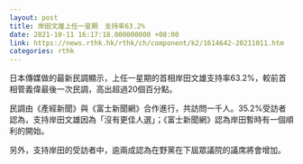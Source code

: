 ```yaml
---
layout: post
title: 岸田文雄上任一星期　支持率63.2%
date: 2021-10-11 16:17:18.000000000 +08:00
link: https://news.rthk.hk/rthk/ch/component/k2/1614642-20211011.htm
categories: rthk
---
```


日本傳媒做的最新民調顯示，上任一星期的首相岸田文雄支持率63.2%，較前首相菅義偉最後一次民調，高出超過20個百分點。

民調由《產經新聞》與《富士新聞網》合作進行，共訪問一千人。35.2%受訪者認為，支持岸田文雄因為「沒有更佳人選」；《富士新聞網》認為岸田暫時有一個順利的開始。

另外，支持岸田的受訪者中，逾兩成認為在野黨在下屆眾議院的議席將會增加。
